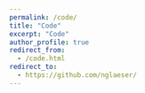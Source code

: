 ```yaml
---
permalink: /code/
title: "Code"
excerpt: "Code"
author_profile: true
redirect_from: 
  - /code.html
redirect_to:
  - https://github.com/nglaeser/
---
```


<!-- See [my GitHub](https://github.com/nglaeser/). -->

<!-- [![Noemi's GitHub stats](https://github-readme-stats.vercel.app/api?username=nglaeser&count_private=true&show_icons=true&hide_rank=true&hide=stars,contribs)](https://github.com/nglaeser) -->